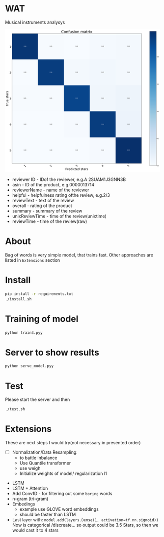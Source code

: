 # WAT

Musical instruments analysys

![confusion matrix](https://github.com/syzer/sentiment-instruments/blob/master/data/confusion_matrix.png)

- reviewer ID ​- IDof the reviewer, e.g.A​ 2SUAM1J3GNN3B
- asin​ - ID of the product, e.g.​​0000013714
- reviewerName ​- name of the reviewer
- helpful ​- helpfulness rating ofthe review, e.g.2/3
- reviewText ​- text of the review
- overall​ - rating of the product
- summary​ - summary of the review
- unixReviewTime​ - time of the review(unixtime)
- reviewTime​ - time of the review(raw)

# About
Bag of words is very simple model, that trains fast.
Other approaches are listed in `Extensions` section

# Install
```bash
pip install -r requirements.txt
./install.sh
```

# Training of model
```bash
python train3.pyy
```

# Server to show results
```bash
python serve_model.pyy
```

# Test
Please start the server and then
```bash
./test.sh
```

# Extensions
These are next steps I would try(not necessary in presented order)
- [ ] Normalization/Data Resampling: 
    - to battle inbalance
    - Use Quantile transformer
    - use weigh
    - Initialize weights of model/ regularization l1

- LSTM
- LSTM + Attention
- Add Conv1D - for filtering out some `boring` words
- n-gram (tri-gram)
- Embedings
    - example use GLOVE word embeddings
    - should be faster than LSTM
- Last layer with:
    ```model.add(layers.Dense(1, activation=tf.nn.sigmoid))```
    Now is categorical /discreate... so output could be 3.5 Stars, so then we would cast it to 4 stars
